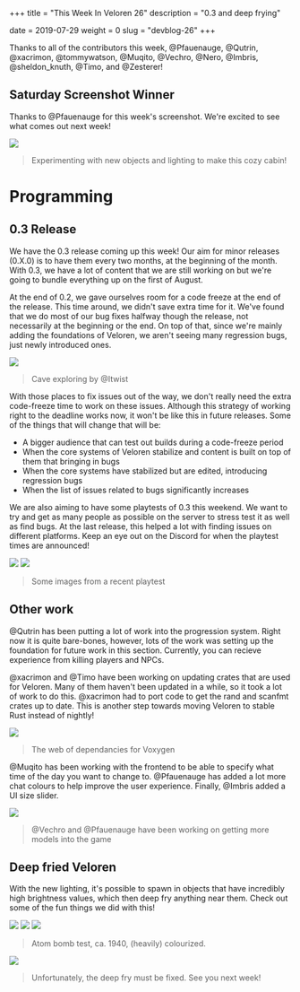 +++
title = "This Week In Veloren 26"
description = "0.3 and deep frying"

date = 2019-07-29
weight = 0
slug = "devblog-26"
+++

Thanks to all of the contributors this week, @Pfauenauge, @Qutrin, @xacrimon, @tommywatson, @Muqito, @Vechro, @Nero, @Imbris, @sheldon_knuth, @Timo, and @Zesterer!

## Saturday Screenshot Winner

Thanks to @Pfauenauge for this week's screenshot. We're excited to see what comes out next week!

<img src="https://cdn.discordapp.com/attachments/541307708146581519/605415582472470659/ZDYfRCvBZ5szsQ83Nbd8CgRfwrgV2z8TCI78oJ2stQs295n9n5Vm6jxei7o6ep4fiR7gOH5X60hdv8aeWExTY4tGyYjEZPPyBkmB.png"/>

> Experimenting with new objects and lighting to make this cozy cabin!

# Programming

## 0.3 Release

We have the 0.3 release coming up this week! Our aim for minor releases (0.X.0) is to have them every two months, at the beginning of the month. With 0.3, we have a lot of content that we are still working on but we're going to bundle everything up on the first of August.

At the end of 0.2, we gave ourselves room for a code freeze at the end of the release. This time around, we didn't save extra time for it. We've found that we do most of our bug fixes halfway though the release, not necessarily at the beginning or the end. On top of that, since we're mainly adding the foundations of Veloren, we aren't seeing many regression bugs, just newly introduced ones.

<img src="https://cdn.discordapp.com/attachments/523568428905398283/605114420972224560/Untitled.png">

> Cave exploring by @Itwist

With those places to fix issues out of the way, we don't really need the extra code-freeze time to work on these issues. Although this strategy of working right to the deadline works now, it won't be like this in future releases. Some of the things that will change that will be:

- A bigger audience that can test out builds during a code-freeze period
- When the core systems of Veloren stabilize and content is built on top of them that bringing in bugs
- When the core systems have stabilized but are edited, introducing regression bugs
- When the list of issues related to bugs significantly increases

We are also aiming to have some playtests of 0.3 this weekend. We want to try and get as many people as possible on the server to stress test it as well as find bugs. At the last release, this helped a lot with finding issues on different platforms. Keep an eye out on the Discord for when the playtest times are announced!

<img src="https://cdn.discordapp.com/attachments/523568428905398283/605115514125156367/caves.png">

<img src="https://cdn.discordapp.com/attachments/523568428905398283/605117724171042930/screenshot_1564341608439.png">

> Some images from a recent playtest

## Other work

@Qutrin has been putting a lot of work into the progression system. Right now it is quite bare-bones, however, lots of the work was setting up the foundation for future work in this section. Currently, you can recieve experience from killing players and NPCs.

@xacrimon and @Timo have been working on updating crates that are used for Veloren. Many of them haven't been updated in a while, so it took a lot of work to do this. @xacrimon had to port code to get the rand and scanfmt crates up to date. This is another step towards moving Veloren to stable Rust instead of nightly!

<img src="https://media.discordapp.net/attachments/449602562165833760/605248237032701963/graph.png?width=1390&height=86">

> The web of dependancies for Voxygen

@Muqito has been working with the frontend to be able to specify what time of the day you want to change to. @Pfauenauge has added a lot more chat colours to help improve the user experience. Finally, @Imbris added a UI size slider.

<img src="https://cdn.discordapp.com/attachments/597826574095613962/605456886539747328/snap2019-07-29-20-47-04.png">

> @Vechro and @Pfauenauge have been working on getting more models into the game

## Deep fried Veloren

With the new lighting, it's possible to spawn in objects that have incredibly high brightness values, which then deep fry anything near them. Check out some of the fun things we did with this!

<img src="https://media.discordapp.net/attachments/523568428905398283/605116363123720213/caves.png?width=1174&height=667">

<img src="https://cdn.discordapp.com/attachments/523568428905398283/605357490909085700/unknown.png">

<img src="https://cdn.discordapp.com/attachments/523568428905398283/605358049414086656/unknown.png">

> Atom bomb test, ca. 1940, (heavily) colourized.

<img src="https://cdn.discordapp.com/attachments/541307708146581519/605460599903748104/unknown.png">

> Unfortunately, the deep fry must be fixed. See you next week!